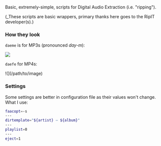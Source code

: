 Basic, extremely-simple, scripts for Digital Audio Extraction (i.e. "ripping").

(_These scripts are basic wrappers, primary thanks here goes to the RipIT developer(s).)

### How they look

`daeme` is for MP3s (pronounced _day-m_):

![](/path/to/image)

`daefe` for MP4s:

!(](/path/to/image)

### Settings

Some settings are better in configuration file as their values won't change. What I use:

``` bash
faacopt=-s
---
dirtemplate="${artist} — ${album}"
---
playlist=0
---
eject=1
```
